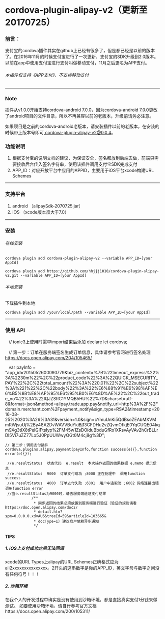 # cordova-plugin-alipay-v2（更新至20170725）
### 前言：
支付宝的cordova插件其实在github上已经有很多了，但是都已经是以前的版本了。在2016年11月的时候支付宝进行了一次更新，支付宝的SDK升级到2.0版本。以前在app中使用支付宝进行支付叫做移动支付，11月之后更名为APP支付。
###### 本插件仅支持《APP支付》，不支持移动支付
***

### Note
插件从v1.0.0开始支持cordova-android 7.0.0，因为cordova-android 7.0.0更改了android项目的文件目录，所以不再兼容以前的老版本，升级前请务必注意。

如果项目是之前的cordova-android老版本，请安装插件以前的老版本，在安装的时候带上版本号即可,cordova-plugin-alipay-v2@0.0.4。

### 功能说明
1. 根据支付宝的说明文档的建议，为保证安全，签名都放到后端去做，前端只需要接收后台传入签名字符串，使用该插件调用支付宝SDK完成支付
2. APP_ID：对应开放平台中应用的APPID，主要用于iOS平台xcode构建URL Schemes

***
### 支持平台 

1. android （alipaySdk-2070725.jar）
2. iOS （xcode版本须大于7.0）

***
### 安装
###### 在线安装
    cordova plugin add cordova-plugin-alipay-v2 --variable APP_ID=[your AppId]

    cordova plugin add https://github.com/hhjjj1010/cordova-plugin-alipay-v2.git --variable APP_ID=[your AppId]

###### 本地安装
下载插件到本地

    cordova plugin add /your/local/path --variable APP_ID=[your AppId]
    
***
### 使用 API

    // ionic3上使用时需早import结束后添加 declare let cordova;
    
    // 第一步：订单在服务端签名生成订单信息，具体请参考官网进行签名处理 https://docs.open.alipay.com/204/105465/
    
    var payInfo = "app_id=2015052600090779&biz_content=%7B%22timeout_express%22%3A%2230m%22%2C%22product_code%22%3A%22QUICK_MSECURITY_PAY%22%2C%22total_amount%22%3A%220.01%22%2C%22subject%22%3A%221%22%2C%22body%22%3A%22%E6%88%91%E6%98%AF%E6%B5%8B%E8%AF%95%E6%95%B0%E6%8D%AE%22%2C%22out_trade_no%22%3A%22IQJZSRC1YMQB5HU%22%7D&charset=utf-8&format=json&method=alipay.trade.app.pay&notify_url=http%3A%2F%2Fdomain.merchant.com%2Fpayment_notify&sign_type=RSA2&timestamp=2016-08-25%2020%3A26%3A31&version=1.0&sign=cYmuUnKi5QdBsoZEAbMXVMmRWjsuUj%2By48A2DvWAVVBuYkiBj13CFDHu2vZQvmOfkjE0YqCUQE04kqm9Xg3tIX8tPeIGIFtsIyp%2FM45w1ZsDOiduBbduGfRo1XRsvAyVAv2hCrBLLrDI5Vi7uZZ77Lo5J0PpUUWwyQGt0M4cj8g%3D";

    // 第二步：调用支付插件            
    cordova.plugins.alipay.payment(payInfo,function success(e){},function error(e){});

     //e.resultStatus  状态代码  e.result  本次操作返回的结果数据 e.memo 提示信息
     //e.resultStatus  9000  订单支付成功 ;8000 正在处理中  调用function success
     //e.resultStatus  4000  订单支付失败 ;6001  用户中途取消 ;6002 网络连接出错  调用function error
     //当e.resultStatus为9000时，请去服务端验证支付结果
                /**
                 * 同步返回的结果必须放置到服务端进行验证（验证的规则请看https://doc.open.alipay.com/doc2/
                 * detail.htm?spm=0.0.0.0.xdvAU6&treeId=59&articleId=103665&
                 * docType=1) 建议商户依赖异步通知
                 */
                
                
#### TIPS
##### 1. iOS上支付成功之后无法回调
xcode的URL Types上alipay的URL Schemes正确格式应为ali2xxxxxxxxxxxxxxx。2开头的这串数字是你的APP_ID，英文字母与数字之间没有任何符号！！！

##### 2. 沙箱环境
在我个人的开发过程中确实是没有使用到沙箱环境，都是直接真实支付1分钱来做测试。
如要使用沙箱环境，请自行参考官方文档https://docs.open.alipay.com/200/105311/
